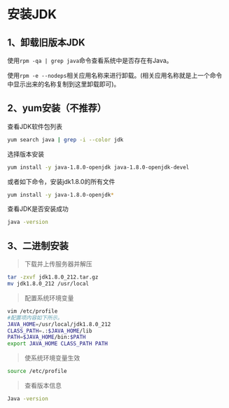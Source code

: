 # 安装JDK

## 1、卸载旧版本JDK

使用`rpm -qa | grep java`命令查看系统中是否存在有Java。

使用`rpm -e --nodeps`相关应用名称来进行卸载。(相关应用名称就是上一个命令中显示出来的名称复制到这里卸载即可)。

## 2、yum安装（不推荐）
查看JDK软件包列表

```bash
yum search java | grep -i --color jdk
```

选择版本安装

```bash
yum install -y java-1.8.0-openjdk java-1.8.0-openjdk-devel
```

或者如下命令，安装jdk1.8.0的所有文件

```bash
yum install -y java-1.8.0-openjdk*
```

查看JDK是否安装成功

```bash
java -version
```


## 3、二进制安装
>下载并上传服务器并解压

```bash
tar -zxvf jdk1.8.0_212.tar.gz
mv jdk1.8.0_212 /usr/local
```


> 配置系统环境变量

```bash
vim /etc/profile
#配置项内容如下所示。
JAVA_HOME=/usr/local/jdk1.8.0_212
CLASS_PATH=.:$JAVA_HOME/lib
PATH=$JAVA_HOME/bin:$PATH
export JAVA_HOME CLASS_PATH PATH
```

>使系统环境变量生效

```bash
source /etc/profile
```


>查看版本信息

```bash
Java -version
```
